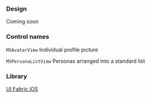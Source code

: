 ### Design

Coming soon

### Control names

`MSAvatarView` Individual profile picture

`MSPersonaListView` Personas arranged into a standard list

### Library

[UI Fabric iOS](https://github.com/OfficeDev/ui-fabric-ios)
